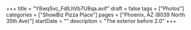 +++
title = "Y8wq5vc_FdILhVb7U8qa.avif"
draft = false
tags = ["Photos"]
categories = ["ShowBiz Pizza Place"]
pages = ["Phoenix, AZ (8039 North 35th Ave)"]
startDate = ""
description = "The exterior before 2.0"
+++
